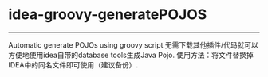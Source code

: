 # idea-groovy-generatePOJOS
---
Automatic generate POJOs using groovy script
无需下载其他插件/代码就可以方便地使用idea自带的database tools生成Java Pojo.
使用方法：将文件替换掉IDEA中的同名文件即可使用（建议备份）.
